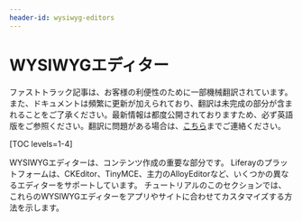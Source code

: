 ```yaml
---
header-id: wysiwyg-editors
---
```


# WYSIWYGエディター

<p class="alert alert-info"><span class="wysiwyg-color-blue120">ファストトラック記事は、お客様の利便性のために一部機械翻訳されています。また、ドキュメントは頻繁に更新が加えられており、翻訳は未完成の部分が含まれることをご了承ください。最新情報は都度公開されておりますため、必ず英語版をご参照ください。翻訳に問題がある場合は、<a href="mailto:support-content-jp@liferay.com">こちら</a>までご連絡ください。</span></p>

[TOC levels=1-4]

WYSIWYGエディターは、コンテンツ作成の重要な部分です。 Liferayのプラットフォームは、CKEditor、TinyMCE、主力のAlloyEditorなど、いくつかの異なるエディターをサポートしています。 チュートリアルのこのセクションでは、これらのWYSIWYGエディターをアプリやサイトに合わせてカスタマイズする方法を示します。
